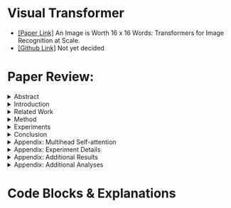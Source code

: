 # Visual Transformer
* [[Paper Link]](https://arxiv.org/abs/2010.11929) An Image is Worth 16 x 16 Words: Transformers for Image Recognition at Scale.
* [[Github Link]]() Not yet decided

# Paper Review:
<details>
<summary> Abstract </summary>

1. Alexey Dosovitskiy (Google Research, Grain Team)
2. In vision, attention is either applied in conjunction with convolutional networks, or used to replace certain components of convolutional networks while keeping their overall structure in place.
3. We show that the reliance on CNNs is not necessary and a pure transformer applied directly to sequences of image patches can perform very well on image classification tasks.
4. Pre-trained on large amounts of data first, and then transferred to small-size dataset.
</details>
<details>
<summary> Introduction </summary>

1. With the models and datasets growing, there is still no sign of saturating performance.
2. In large-scale image recognition, classic ResNet-like architectures are still state of the art.
3. We split an image into patches and provide the sequence of linear embeddings of these patches as an input to a Transformer.
4. Image patches are treated the same way as tokens (words) in an NLP application.
5. Only use ImageNet Dataset, the performance is a bit worse than ResNet because ... Transformers lack some of the "inductive biases inherent to CNNs", such as "translation equivariance" and "locality", and therefore do not generalize well. The situation changes if use larger datasets (14M - 300M images).
6. Datasets
    * Pre-trained Datasets
        * ILSVRC-2012 ImageNet Dataset (1K classes, 1.3M images)
        * Superset ImageNet-21k Dataset (21K classes, 14M images)
        * JFT (18K classes, 303M images)
    * Transfer to ...
        * ImageNet-Real
        * CIFAR10/100
        * Oxford-IIIT Pets
        * Oxford Flowers-102
</details>
<details>
<summary> Related Work </summary>

1. Transformers were for machine translation (2017), and have since become the state of the art method in many NLP tasks.
    * BERT (2019) uses a denoising self-supervised pre-training task.
    * GPT (2020) uses language modeling as its pre-training task.
2. Naive application of self-attention to images would require that each pixel attends to every other pixel: Quadratic cost.=
3. Model Overview: Use the image from [lucidrains/vit-pytorch](https://github.com/lucidrains/vit-pytorch/blob/main/images/vit.gif)
    <p align="center">
      <img width="750" src="https://github.com/Ratherman/AI/blob/main/My_Tutorial/20210619_PyTorch_VIT_Classification/imgs/vit.gif">
    </p>
    <p align="center">
      <img width="750" src="https://github.com/Ratherman/AI/blob/main/My_Tutorial/20210619_PyTorch_VIT_Classification/imgs/vit.png">
    </p>
</details>
<details>
<summary> Method </summary>

1. Vision Transformer (ViT)
    * The standard Tranformer receives as input a 1D sequence of token embeddings.
    * Handel 2D images:
        1. Reshape the image from (H, W, C) into patch'ES' N x (P, P, C), where N = H x W / P^2
        2. Flatten the patchES and map to D dimensions with a trainable linear projection.
        3. Refer to the output of this projection as the patch embeddings.
    * "Class" Token: `CLS`
        1. Similar to BERT's Class token.
        2. Prof. Hung-yi Lee comes to rescue! (It's a 50 min video, but the first 15 min is enough for our understanding of CLS token.)
            * [【機器學習2021】自督導式學習 (Self-supervised Learning) (二) – BERT簡介](https://www.youtube.com/watch?v=gh0hewYkjgo)
            * 2021/4/16
            <p align = "center">
              <img width="750" src="https://github.com/Ratherman/AI/blob/main/My_Tutorial/20210619_PyTorch_VIT_Classification/imgs/self-supervised-learning.png">
            </p>
            <p align = "center">
              <img width="750" src="https://github.com/Ratherman/AI/blob/main/My_Tutorial/20210619_PyTorch_VIT_Classification/imgs/Bert-Review.png">
            </p>
            <p align = "center">
              <img width="750" src="https://github.com/Ratherman/AI/blob/main/My_Tutorial/20210619_PyTorch_VIT_Classification/imgs/Next-sentence-prediction.png">
            </p>
    * Position embeddings are added to the patch embeddings to retain positional information.
    * Transformer Encoder:
        1. MSA: Multiheaded Self-Attention.
        2. MLP: Multi-Layer Perceptron.
        3. LN: Layernorm. (Before Every Block)
        4. Residual connections. (After Every Block)
        <p align = "center">
          <img width="750" src="https://github.com/Ratherman/AI/blob/main/My_Tutorial/20210619_PyTorch_VIT_Classification/imgs/Functions.png">
        </p>
    * Inductive Bias, Hybrid Architecture: These concepts exist in 4D world, but I lived happily in 3D world already, so. XD
2. Fine-Tuning And Higher Resolution
    * Typically, we pre-train ViT on large datasets, and fine-tune to (smaller) downstream tasks.
    * For this, we remove the pre-trained prediction head and attach a zero-initialized D x K feedforward layer, where K is the number of downstream classes.
    * It's always beneficial to fine-tune at higher resolution than pre-training.
    * When feeding images of higher resolution, we keep the patch size the same, which results in a larger effective sequence length.
    * The Vision Transformer can handle arbitrary sequence lengths (up to memory constraints).
    * To use pre-trained position embeddings, they perform 2D interpolation.
</details>
<details>
<summary> Experiments </summary>

1. Setup
    * Datasets
    * Model Variants: Vit-Base, Vit-Large, Vit-Huge
    * Baseline: ResNet
    * Training & Fine-tuning:
        * Use Adam with Beta1=0.9, Beta2 = 0.999, a batch size of 4096 and apply a high weight decay of 0.1, which we found to be useful for transfer of all models.
        * Use a lenear learing rate and decay.
2. Comparison to SOTA
    <p align = "center">
      <img width="750" src="https://github.com/Ratherman/AI/blob/main/My_Tutorial/20210619_PyTorch_VIT_Classification/imgs/compare_sota.png">
    </p>
3. Pre-Training Data Requirements
    * How crucial is the dataset size?
    * Pre-train ViT models on datasets of increaseing size: ImageNet, ImageNet-21K, and JFT-300M.
    <p align = "center">
      <img width="750" src="https://github.com/Ratherman/AI/blob/main/My_Tutorial/20210619_PyTorch_VIT_Classification/imgs/BiT-ViT.png">
    </p>
4. Scaling Study
    * Vision Transformers generally outperform ResNets with the same computational budget.
    * Hybrids improve upon pure Transformers for smaller model sizes, but the gap vanishes for larger models.
    <p align = "center">
      <img width="750" src="https://github.com/Ratherman/AI/blob/main/My_Tutorial/20210619_PyTorch_VIT_Classification/imgs/Flops.png">
    </p>
5. Inspecting Vision Transformer
    * To begin understand how the Vision Transformer processes image data, we analyze its internal representations.
    * The first layer of the Vision Transformer linearly projects the flattened patches into lower-dimensional space. 
        * Fig. `left` shows the top principal components of the learned embedding filters.
    * After the projection, a learned position embedding is added to the patch representations.
        * Fig. `center` shows the model learns to encode distance within the image in the similarity of position embeddings.
        * Closer patches tend to have more similar position embeddings.
        * Patches in the same row/column have similar embeddings.
            

        * What is Positional Encoding?
            * Prof. Hung-yi Lee comes to rescue! (It's a 45 min video, only 5 mins between 20:00 - 25:00 should be enough to have a feel of positional encoding.)
            * [【【機器學習2021】自注意力機制 (Self-attention) (下)](https://www.youtube.com/watch?v=gmsMY5kc-zw)
                <p align = "center">
                  <img width="750" src="https://github.com/Ratherman/AI/blob/main/My_Tutorial/20210619_PyTorch_VIT_Classification/imgs/positional-encoding.png">
                </p>
            * Each position has a unique positional vector e^i.
            * hand-crafted
            * learned from data
    * We compute the average distance in image space across which information is integrated, based on the attention weights.
        * This "attention distance" is analogous to receptive field size in CNNs.
    
6. Self-Supervision
</details>
<details>
<summary> Conclusion </summary>

</details>
<details>
<summary> Appendix: Multihead Self-attention </summary>

</details>
<details>
<summary> Appendix: Experiment Details </summary>

</details>
<details>
<summary> Appendix: Additional Results </summary>

</details>
<details>
<summary> Appendix: Additional Analyses </summary>

</details>

# Code Blocks & Explanations